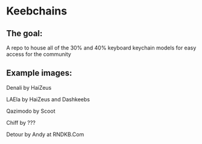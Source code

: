# Keebchains

## The goal:
A repo to house all of the 30% and 40% keyboard keychain models for easy access for the community

## Example images:
Denali by HaiZeus

LAEla by HaiZeus and Dashkeebs

Qazimodo by Scoot

Chiff by ???

Detour by Andy at RNDKB.Com
